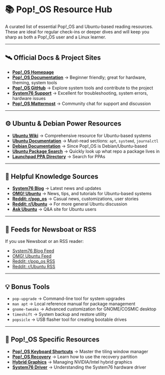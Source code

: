# 📚 Pop!_OS Resource Hub

A curated list of essential Pop!_OS and Ubuntu-based reading resources. These are ideal for regular check-ins or deeper dives and will keep you sharp as both a Pop!_OS user and a Linux learner.

---

## 🛰️ Official Docs & Project Sites

- **[Pop!_OS Homepage](https://pop.system76.com)**
- **[Pop!_OS Documentation](https://support.system76.com)** → Beginner friendly; great for hardware, theming, system tools
- **[Pop!_OS GitHub](https://github.com/pop-os)** → Explore system tools and contribute to the project
- **[System76 Support](https://support.system76.com/articles/)** → Excellent for troubleshooting, system errors, hardware issues
- **[Pop!_OS Mattermost](https://chat.pop-os.org)** → Community chat for support and discussion

---

## ⚙️ Ubuntu & Debian Power Resources

- **[Ubuntu Wiki](https://wiki.ubuntu.com)** → Comprehensive resource for Ubuntu-based systems
- **[Ubuntu Documentation](https://help.ubuntu.com)** → Must-read sections: `apt`, `systemd`, `journalctl`
- **[Debian Documentation](https://www.debian.org/doc/)** → Since Pop!_OS is Debian/Ubuntu-based
- **[Ubuntu Package Search](https://packages.ubuntu.com)** → Quickly look up what repo a package lives in
- **[Launchpad PPA Directory](https://launchpad.net/ubuntu/+ppas)** → Search for PPAs

---

## 📖 Helpful Knowledge Sources

- **[System76 Blog](https://blog.system76.com)** → Latest news and updates
- **[OMG! Ubuntu](https://www.omgubuntu.co.uk)** → News, tips, and tutorials for Ubuntu-based systems
- **[Reddit: r/pop_os](https://www.reddit.com/r/pop_os/)** → Casual news, customizations, user stories
- **[Reddit: r/Ubuntu](https://www.reddit.com/r/Ubuntu/)** → For more general Ubuntu discussion
- **[Ask Ubuntu](https://askubuntu.com)** → Q&A site for Ubuntu users

---

## 📰 Feeds for Newsboat or RSS

If you use Newsboat or an RSS reader:

- [System76 Blog Feed](https://blog.system76.com/rss)
- [OMG! Ubuntu Feed](https://www.omgubuntu.co.uk/feed)
- [Reddit: r/pop_os RSS](https://www.reddit.com/r/pop_os/.rss)
- [Reddit: r/Ubuntu RSS](https://www.reddit.com/r/Ubuntu/.rss)

---

## 💡 Bonus Tools

- `pop-upgrade` → Command-line tool for system upgrades
- `man apt` → Local reference manual for package management
- `gnome-tweaks` → Advanced customization for GNOME/COSMIC desktop
- `timeshift` → System backup and restore utility
- `popsicle` → USB flasher tool for creating bootable drives

---

## 🔧 Pop!_OS Specific Resources

- **[Pop!_OS Keyboard Shortcuts](https://support.system76.com/articles/pop-keyboard-shortcuts/)** → Master the tiling window manager
- **[Pop!_OS Recovery](https://support.system76.com/articles/pop-recovery/)** → Learn how to use the recovery partition
- **[Hybrid Graphics](https://support.system76.com/articles/graphics-switch-pop/)** → Managing NVIDIA/Intel hybrid graphics
- **[System76 Driver](https://support.system76.com/articles/system76-driver/)** → Understanding the System76 hardware driver